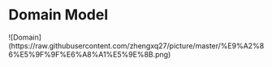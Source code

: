 <h1>Domain Model</h1>
![Domain](https://raw.githubusercontent.com/zhengxq27/picture/master/%E9%A2%86%E5%9F%9F%E6%A8%A1%E5%9E%8B.png)